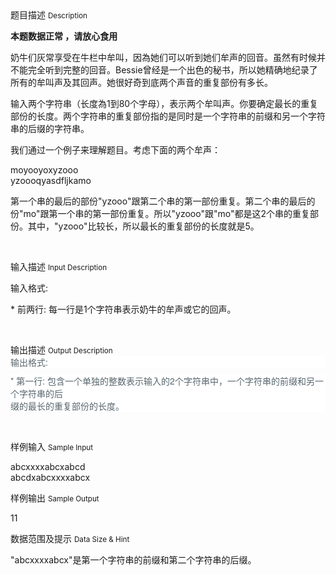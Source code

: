 <div class="panel panel-default">
<div class="area-title">
<span>
题目描述
<small>Description</small>
</span></div>
<div class="panel-body">

<p style=""><b>本题数据正常 ，请放心食用</b></p><p style="">奶牛们灰常享受在牛栏中牟叫，因為她们可以听到她们牟声的回音。虽然有时候并不能完全听到完整的回音。Bessie曾经是一个出色的秘书，所以她精确地纪录了所有的牟叫声及其回声。她很好奇到底两个声音的重复部份有多长。</p><p style="">输入两个字符串（长度為1到80个字母），表示两个牟叫声。你要确定最长的重复部份的长度。两个字符串的重复部份指的是同时是一个字符串的前缀和另一个字符串的后缀的字符串。</p><p style="">我们通过一个例子来理解题目。考虑下面的两个牟声：</p><p style="">moyooyoxyzooo<br style="">yzoooqyasdfljkamo</p><p style="">第一个串的最后的部份"yzooo"跟第二个串的第一部份重复。第二个串的最后的份"mo"跟第一个串的第一部份重复。所以"yzooo"跟"mo"都是这2个串的重复部份。其中，"yzooo"比较长，所以最长的重复部份的长度就是5。</p><p><br></p>

</div>
</div>

<div class="panel panel-default">
<div class="area-title">
<span>
输入描述
<small>Input Description</small>
</span></div>
<div class="panel-body">
<p style="">输入格式:</p><p style="">* 前两行: 每一行是1个字符串表示奶牛的牟声或它的回声。</p><p><br></p>

</div>
</div>
<div  class="panel panel-default">
<div class="area-title">
<span>
输出描述
<small>Output Description</small>
</span></div>
<div class="panel-body">

<p style="box-sizing: border-box; margin-top: 0px; margin-bottom: 10px; color: rgb(88, 102, 110); font-family: &quot;Source Sans Pro&quot;, &quot;Helvetica Neue&quot;, Helvetica, Arial, 微软雅黑, 黑体, sans-serif; font-size: 14px; white-space: normal; background-color: rgb(255, 255, 255);">输出格式:</p><p style="box-sizing: border-box; margin-top: 0px; margin-bottom: 10px; color: rgb(88, 102, 110); font-family: &quot;Source Sans Pro&quot;, &quot;Helvetica Neue&quot;, Helvetica, Arial, 微软雅黑, 黑体, sans-serif; font-size: 14px; white-space: normal; background-color: rgb(255, 255, 255);">* 第一行: 包含一个单独的整数表示输入的2个字符串中，一个字符串的前缀和另一个字符串的后<br style="box-sizing: border-box;"/>缀的最长的重复部份的长度。</p><p><br/></p>

</div>
</div>


<div class="panel panel-default">
<div class="area-title">
<span>
样例输入
<small>Sample Input</small>
</span></div>
<div class="panel-body">
<p><span style="">abcxxxxabcxabcd</span><br style=""><span style="">abcdxabcxxxxabcx</span></p>

</div>
</div>

<div class="panel panel-default">
<div class="area-title">
<span>
样例输出
<small>Sample Output</small>
</span></div>
<div class="panel-body">
<p>11</p>

</div>
</div>

<div class="panel panel-default">
<div class="area-title">
<span>
数据范围及提示
<small>Data Size & Hint</small>
</span></div>
<div class="panel-body">
<p><span style="">"abcxxxxabcx"是第一个字符串的前缀和第二个字符串的后缀。</span></p>
</div>
</div>